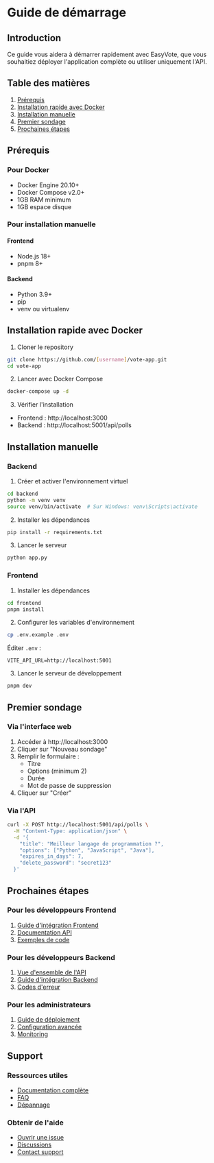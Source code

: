 # Guide de démarrage

## Introduction
Ce guide vous aidera à démarrer rapidement avec EasyVote, que vous souhaitiez déployer l'application complète ou utiliser uniquement l'API.

## Table des matières
1. [Prérequis](#prérequis)
2. [Installation rapide avec Docker](#installation-rapide-avec-docker)
3. [Installation manuelle](#installation-manuelle)
4. [Premier sondage](#premier-sondage)
5. [Prochaines étapes](#prochaines-étapes)

## Prérequis

### Pour Docker
- Docker Engine 20.10+
- Docker Compose v2.0+
- 1GB RAM minimum
- 1GB espace disque

### Pour installation manuelle
#### Frontend
- Node.js 18+
- pnpm 8+

#### Backend
- Python 3.9+
- pip
- venv ou virtualenv

## Installation rapide avec Docker

1. Cloner le repository
```bash
git clone https://github.com/[username]/vote-app.git
cd vote-app
```

2. Lancer avec Docker Compose
```bash
docker-compose up -d
```

3. Vérifier l'installation
- Frontend : http://localhost:3000
- Backend : http://localhost:5001/api/polls

## Installation manuelle

### Backend

1. Créer et activer l'environnement virtuel
```bash
cd backend
python -m venv venv
source venv/bin/activate  # Sur Windows: venv\Scripts\activate
```

2. Installer les dépendances
```bash
pip install -r requirements.txt
```

3. Lancer le serveur
```bash
python app.py
```

### Frontend

1. Installer les dépendances
```bash
cd frontend
pnpm install
```

2. Configurer les variables d'environnement
```bash
cp .env.example .env
```
Éditer `.env` :
```
VITE_API_URL=http://localhost:5001
```

3. Lancer le serveur de développement
```bash
pnpm dev
```

## Premier sondage

### Via l'interface web
1. Accéder à http://localhost:3000
2. Cliquer sur "Nouveau sondage"
3. Remplir le formulaire :
   - Titre
   - Options (minimum 2)
   - Durée
   - Mot de passe de suppression
4. Cliquer sur "Créer"

### Via l'API
```bash
curl -X POST http://localhost:5001/api/polls \
  -H "Content-Type: application/json" \
  -d '{
    "title": "Meilleur langage de programmation ?",
    "options": ["Python", "JavaScript", "Java"],
    "expires_in_days": 7,
    "delete_password": "secret123"
  }'
```

## Prochaines étapes

### Pour les développeurs Frontend
1. [Guide d'intégration Frontend](./Frontend-Integration)
2. [Documentation API](../API-Documentation/Overview)
3. [Exemples de code](https://github.com/[username]/vote-app/tree/main/examples)

### Pour les développeurs Backend
1. [Vue d'ensemble de l'API](../API-Documentation/Overview)
2. [Guide d'intégration Backend](./Backend-Integration)
3. [Codes d'erreur](../API-Documentation/Error-Codes)

### Pour les administrateurs
1. [Guide de déploiement](./Deployment)
2. [Configuration avancée](./Advanced-Configuration)
3. [Monitoring](./Monitoring)

## Support

### Ressources utiles
- [Documentation complète](https://github.com/[username]/vote-app/wiki)
- [FAQ](./FAQ)
- [Dépannage](./Troubleshooting)

### Obtenir de l'aide
- [Ouvrir une issue](https://github.com/[username]/vote-app/issues)
- [Discussions](https://github.com/[username]/vote-app/discussions)
- [Contact support](mailto:support@easyvote.com)
